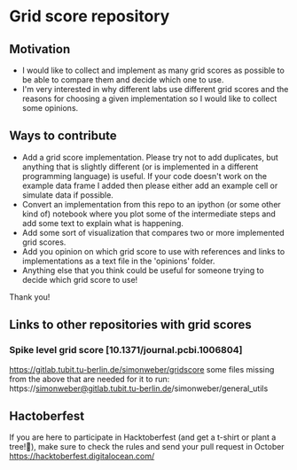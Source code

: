 # Grid score repository

## Motivation

- I would like to collect and implement as many grid scores as possible to be able to compare them and decide which one to use.
- I'm very interested in why different labs use different grid scores and the reasons for choosing a given implementation so I would like to collect some opinions.

## Ways to contribute

- Add a grid score implementation. Please try not to add duplicates, but anything that is slightly different (or is implemented in a different programming language) is useful. If your code doesn't work on the example data frame I added then please either add an example cell or simulate data if possible.
- Convert an implementation from this repo to an ipython (or some other kind of) notebook where you plot some of the intermediate steps and add some text to explain what is happening.
- Add some sort of visualization that compares two or more implemented grid scores.
- Add you opinion on which grid score to use with references and links to implementations as a text file in the 'opinions' folder.
- Anything else that you think could be useful for someone trying to decide which grid score to use!

Thank you!



## Links to other repositories with grid scores

### Spike level grid score [10.1371/journal.pcbi.1006804]
https://gitlab.tubit.tu-berlin.de/simonweber/gridscore
some files missing from the above that are needed for it to run:
https://simonweber@gitlab.tubit.tu-berlin.de/simonweber/general_utils


## Hactoberfest
If you are here to participate in Hacktoberfest (and get a t-shirt or plant a tree!:evergreen_tree:), make sure to check the rules and send your pull request in October https://hacktoberfest.digitalocean.com/



